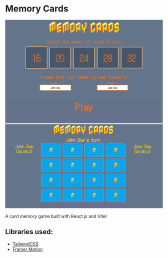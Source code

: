 # Memory Cards

<img src="src/assets/Memory2.png" alt="Image Alt Text" width="800"  />
<img src="src/assets/Memory1.png" alt="Image Alt Text" width="800"  />

A card memory game built with React.js and Vite!<br>
## Libraries used:
- [TailwindCSS](https://tailwindcss.com/)
- [Framer Motion](https://www.framer.com/motion/)

